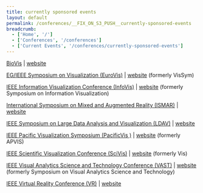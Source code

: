 ```yaml
---
title: currently sponsored events
layout: default
permalink: /conferences/__FIX_ON_S3_PUSH__currently-sponsored-events
breadcrumb:
  - ['Home', '/']
  - ['Conferences', '/conferences']
  - ['Current Events', '/conferences/currently-sponsored-events']
---
```



 
[BioVis](/conferences/currently-sponsored-events/biovis) \| <a href="http://biovis.net/" target="blank">website</a>

[EG/IEEE Symposium on Visualization (EuroVis)](/conferences/currently-sponsored-events/eurovis) \| <a href="https://conferences.eg.org/egev20/" target="blank">website</a> (formerly VisSym)

[IEEE Information Visualization Conference (InfoVis)](/conferences/currently-sponsored-events/vis) \| <a href="http://ieeevis.org/" target="blank">website</a> (formerly Symposium on Information Visualization)

[International Symposium on Mixed and Augmented Reality (ISMAR)](/conferences/currently-sponsored-events/ismar) \| <a href="http://ismar.net/" target="blank">website</a> 

[IEEE Symposium on Large Data Analysis and Visualization (LDAV)](/conferences/currently-sponsored-events/ldav) \| <a href="https://ldav.org/" target="blank">website</a>
 
[IEEE Pacific Visualization Symposium (PacificVis )](/conferences/currently-sponsored-events/pacific-vis) \| <a href="http://pvis.org" target="blank">website</a> (formerly APVIS)

[IEEE Scientific Visualization Conference (SciVis)](/conferences/currently-sponsored-events/vis) \| <a href="http://ieeevis.org/" target="blank">website</a> (formerly Vis)

[IEEE Visual Analytics Science and Technology Conference (VAST)](/conferences/currently-sponsored-events/vis) \| <a href="http://ieeevis.org/" target="blank">website</a> (formerly Symposium on Visual Analytics Science and Technology)

[IEEE Virtual Reality Conference (VR)](/conferences/currently-sponsored-events/vr) \| <a href="http://ieeevr.org/" target="blank">website</a>
 
 
